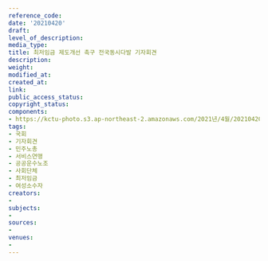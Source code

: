 ```yaml
---
reference_code: 
date: '20210420'
draft: 
level_of_description: 
media_type: 
title: 최저임금 제도개선 촉구 전국동시다발 기자회견
description: 
weight: 
modified_at: 
created_at: 
link: 
public_access_status: 
copyright_status: 
components:
- https://kctu-photo.s3.ap-northeast-2.amazonaws.com/2021년/4월/20210420-최저임금+제도개선+촉구+전국동시다발+기자회견_국회_기자회견_민주노총_서비스연맹_공공운수노조_사회단체_최저임금_여성소수자/_1DX0031.jpg
tags:
- 국회
- 기자회견
- 민주노총
- 서비스연맹
- 공공운수노조
- 사회단체
- 최저임금
- 여성소수자
creators:
- 
subjects:
- 
sources:
- 
venues:
- 
---
```

